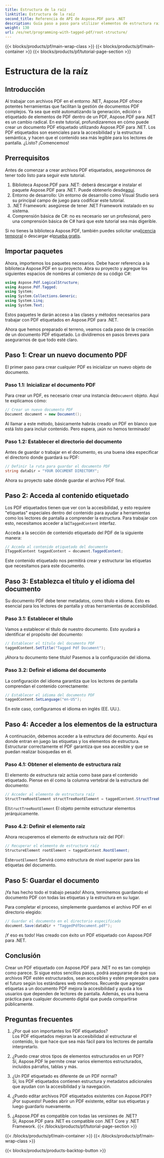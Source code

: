 ```yaml
---
title: Estructura de la raíz
linktitle: Estructura de la raíz
second_title: Referencia de API de Aspose.PDF para .NET
description: Guía paso a paso para utilizar elementos de estructura raíz con Aspose.PDF para .NET para acceder a la raíz y al objeto StructTreeRoot del documento PDF.
weight: 130
url: /es/net/programming-with-tagged-pdf/root-structure/
---
```


{{< blocks/products/pf/main-wrap-class >}}
{{< blocks/products/pf/main-container >}}
{{< blocks/products/pf/tutorial-page-section >}}

# Estructura de la raíz

## Introducción

Al trabajar con archivos PDF en el entorno .NET, Aspose.PDF ofrece potentes herramientas que facilitan la gestión de documentos PDF complejos. Ya sea que esté automatizando la generación, edición o etiquetado de elementos de PDF dentro de un PDF, Aspose.PDF para .NET es un cambio radical. En este tutorial, profundizaremos en cómo puede crear un documento PDF etiquetado utilizando Aspose.PDF para .NET. Los PDF etiquetados son esenciales para la accesibilidad y la estructura semántica, y hacen que el contenido sea más legible para los lectores de pantalla. ¿Listo? ¡Comencemos!

## Prerrequisitos

Antes de comenzar a crear archivos PDF etiquetados, asegurémonos de tener todo listo para seguir este tutorial.

1.  Biblioteca Aspose.PDF para .NET: deberá descargar e instalar el paquete Aspose.PDF para .NET. Puede obtenerlo desde[aquí](https://releases.aspose.com/pdf/net/).
2. Entorno de desarrollo: Un entorno de desarrollo como Visual Studio será su principal campo de juego para codificar este tutorial.
3. .NET Framework: asegúrese de tener .NET Framework instalado en su sistema.
4. Comprensión básica de C#: no es necesario ser un profesional, pero una comprensión básica de C# hará que este tutorial sea más digerible.

 Si no tienes la biblioteca Aspose.PDF, también puedes solicitar una[licencia temporal](https://purchase.aspose.com/temporary-license/) o descargar el[prueba gratis](https://releases.aspose.com/).

## Importar paquetes

Ahora, importemos los paquetes necesarios. Debe hacer referencia a la biblioteca Aspose.PDF en su proyecto. Abra su proyecto y agregue los siguientes espacios de nombres al comienzo de su código C#:

```csharp
using Aspose.Pdf.LogicalStructure;
using Aspose.Pdf.Tagged;
using System;
using System.Collections.Generic;
using System.Linq;
using System.Text;
```

Estos paquetes le darán acceso a las clases y métodos necesarios para trabajar con PDF etiquetados en Aspose.PDF para .NET.

Ahora que hemos preparado el terreno, veamos cada paso de la creación de un documento PDF etiquetado. Lo dividiremos en pasos breves para asegurarnos de que todo esté claro.

## Paso 1: Crear un nuevo documento PDF

El primer paso para crear cualquier PDF es inicializar un nuevo objeto de documento.

### Paso 1.1: Inicializar el documento PDF
 Para crear un PDF, es necesario crear una instancia de`Document` objeto. Aquí te explicamos cómo:

```csharp
// Crear un nuevo documento PDF
Document document = new Document();
```

Al llamar a este método, básicamente habrás creado un PDF en blanco que está listo para incluir contenido. Pero espera, ¡aún no hemos terminado!

### Paso 1.2: Establecer el directorio del documento
Antes de guardar o trabajar en el documento, es una buena idea especificar el directorio donde guardará su PDF:

```csharp
// Definir la ruta para guardar el documento PDF
string dataDir = "YOUR DOCUMENT DIRECTORY";
```

Ahora su proyecto sabe dónde guardar el archivo PDF final.

## Paso 2: Acceda al contenido etiquetado

 Los PDF etiquetados tienen que ver con la accesibilidad, y esto requiere "etiquetas" especiales dentro del contenido para ayudar a herramientas como los lectores de pantalla a comprender la estructura. Para trabajar con esto, necesitamos acceder a la`ITaggedContent` interfaz.

Acceda a la sección de contenido etiquetado del PDF de la siguiente manera:

```csharp
// Acceda al contenido etiquetado del documento
ITaggedContent taggedContent = document.TaggedContent;
```

Este contenido etiquetado nos permitirá crear y estructurar las etiquetas que necesitamos para este documento.

## Paso 3: Establezca el título y el idioma del documento

Su documento PDF debe tener metadatos, como título e idioma. Esto es esencial para los lectores de pantalla y otras herramientas de accesibilidad.

### Paso 3.1: Establecer el título
Vamos a establecer el título de nuestro documento. Esto ayudará a identificar el propósito del documento:

```csharp
// Establecer el título del documento PDF
taggedContent.SetTitle("Tagged Pdf Document");
```

¡Ahora tu documento tiene título! Pasemos a la configuración del idioma.

### Paso 3.2: Definir el idioma del documento
La configuración del idioma garantiza que los lectores de pantalla comprendan el contenido correctamente:

```csharp
// Establecer el idioma del documento PDF
taggedContent.SetLanguage("en-US");
```

En este caso, configuramos el idioma en inglés (EE. UU.).

## Paso 4: Acceder a los elementos de la estructura

A continuación, debemos acceder a la estructura del documento. Aquí es donde entran en juego las etiquetas y los elementos de estructura. Estructurar correctamente el PDF garantiza que sea accesible y que se puedan realizar búsquedas en él.

### Paso 4.1: Obtener el elemento de estructura raíz
El elemento de estructura raíz actúa como base para el contenido etiquetado. Piense en él como la columna vertebral de la estructura del documento:

```csharp
// Acceder al elemento de estructura raíz
StructTreeRootElement structTreeRootElement = taggedContent.StructTreeRootElement;
```

 El`StructTreeRootElement` El objeto permite estructurar elementos jerárquicamente.

### Paso 4.2: Definir el elemento raíz
Ahora recuperemos el elemento de estructura raíz del PDF:

```csharp
// Recuperar el elemento de estructura raíz
StructureElement rootElement = taggedContent.RootElement;
```

 Este`rootElement` Servirá como estructura de nivel superior para las etiquetas del documento.

## Paso 5: Guardar el documento

¡Ya has hecho todo el trabajo pesado! Ahora, terminemos guardando el documento PDF con todas las etiquetas y la estructura en su lugar.

Para completar el proceso, simplemente guardamos el archivo PDF en el directorio elegido:

```csharp
// Guardar el documento en el directorio especificado
document.Save(dataDir + "TaggedPdfDocument.pdf");
```

¡Y eso es todo! Has creado con éxito un PDF etiquetado con Aspose.PDF para .NET. 

## Conclusión

Crear un PDF etiquetado con Aspose.PDF para .NET no es tan complejo como parece. Si sigue estos sencillos pasos, podrá asegurarse de que sus archivos PDF estén estructurados, sean accesibles y estén preparados para el futuro según los estándares web modernos. Recuerde que agregar etiquetas a un documento PDF mejora la accesibilidad y ayuda a los usuarios que dependen de lectores de pantalla. Además, es una buena práctica para cualquier documento digital que pueda compartirse públicamente.

## Preguntas frecuentes

1. ¿Por qué son importantes los PDF etiquetados?  
   Los PDF etiquetados mejoran la accesibilidad al estructurar el contenido, lo que hace que sea más fácil para los lectores de pantalla interpretarlo.

2. ¿Puedo crear otros tipos de elementos estructurados en un PDF?  
   Sí, Aspose.PDF le permite crear varios elementos estructurados, incluidos párrafos, tablas y más.

3. ¿Un PDF etiquetado es diferente de un PDF normal?  
   Sí, los PDF etiquetados contienen estructura y metadatos adicionales que ayudan con la accesibilidad y la navegación.

4. ¿Puedo editar archivos PDF etiquetados existentes con Aspose.PDF?  
   ¡Por supuesto! Puedes abrir un PDF existente, editar sus etiquetas y luego guardarlo nuevamente.

5. ¿Aspose.PDF es compatible con todas las versiones de .NET?  
   Sí, Aspose.PDF para .NET es compatible con .NET Core y .NET Framework.
{{< /blocks/products/pf/tutorial-page-section >}}

{{< /blocks/products/pf/main-container >}}
{{< /blocks/products/pf/main-wrap-class >}}

{{< blocks/products/products-backtop-button >}}
